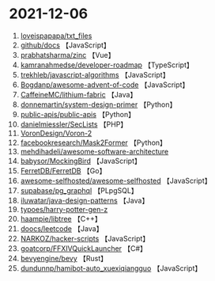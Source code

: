 # 2021-12-06

1. [loveispapapa/txt_files](https://github.com/loveispapapa/txt_files) 
2. [github/docs](https://github.com/github/docs) 【JavaScript】
3. [prabhatsharma/zinc](https://github.com/prabhatsharma/zinc) 【Vue】
4. [kamranahmedse/developer-roadmap](https://github.com/kamranahmedse/developer-roadmap) 【TypeScript】
5. [trekhleb/javascript-algorithms](https://github.com/trekhleb/javascript-algorithms) 【JavaScript】
6. [Bogdanp/awesome-advent-of-code](https://github.com/Bogdanp/awesome-advent-of-code) 【JavaScript】
7. [CaffeineMC/lithium-fabric](https://github.com/CaffeineMC/lithium-fabric) 【Java】
8. [donnemartin/system-design-primer](https://github.com/donnemartin/system-design-primer) 【Python】
9. [public-apis/public-apis](https://github.com/public-apis/public-apis) 【Python】
10. [danielmiessler/SecLists](https://github.com/danielmiessler/SecLists) 【PHP】
11. [VoronDesign/Voron-2](https://github.com/VoronDesign/Voron-2) 
12. [facebookresearch/Mask2Former](https://github.com/facebookresearch/Mask2Former) 【Python】
13. [mehdihadeli/awesome-software-architecture](https://github.com/mehdihadeli/awesome-software-architecture) 
14. [babysor/MockingBird](https://github.com/babysor/MockingBird) 【JavaScript】
15. [FerretDB/FerretDB](https://github.com/FerretDB/FerretDB) 【Go】
16. [awesome-selfhosted/awesome-selfhosted](https://github.com/awesome-selfhosted/awesome-selfhosted) 【JavaScript】
17. [supabase/pg_graphql](https://github.com/supabase/pg_graphql) 【PLpgSQL】
18. [iluwatar/java-design-patterns](https://github.com/iluwatar/java-design-patterns) 【Java】
19. [typoes/harry-potter-gen-z](https://github.com/typoes/harry-potter-gen-z) 
20. [haampie/libtree](https://github.com/haampie/libtree) 【C++】
21. [doocs/leetcode](https://github.com/doocs/leetcode) 【Java】
22. [NARKOZ/hacker-scripts](https://github.com/NARKOZ/hacker-scripts) 【JavaScript】
23. [goatcorp/FFXIVQuickLauncher](https://github.com/goatcorp/FFXIVQuickLauncher) 【C#】
24. [bevyengine/bevy](https://github.com/bevyengine/bevy) 【Rust】
25. [dundunnp/hamibot-auto_xuexiqiangguo](https://github.com/dundunnp/hamibot-auto_xuexiqiangguo) 【JavaScript】

